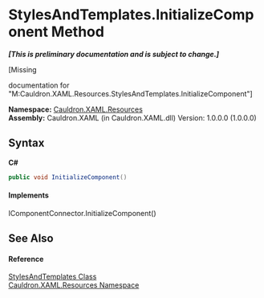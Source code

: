 # StylesAndTemplates.InitializeComponent Method 
 _**\[This is preliminary documentation and is subject to change.\]**_

\[Missing <summary> documentation for "M:Cauldron.XAML.Resources.StylesAndTemplates.InitializeComponent"\]

**Namespace:**&nbsp;<a href="N_Cauldron_XAML_Resources">Cauldron.XAML.Resources</a><br />**Assembly:**&nbsp;Cauldron.XAML (in Cauldron.XAML.dll) Version: 1.0.0.0 (1.0.0.0)

## Syntax

**C#**<br />
``` C#
public void InitializeComponent()
```


#### Implements
IComponentConnector.InitializeComponent()<br />

## See Also


#### Reference
<a href="T_Cauldron_XAML_Resources_StylesAndTemplates">StylesAndTemplates Class</a><br /><a href="N_Cauldron_XAML_Resources">Cauldron.XAML.Resources Namespace</a><br />